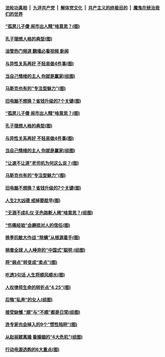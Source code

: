 ####  [法轮功真相](../../../../basic/blob/master/README.md?t=04290732) &nbsp;|&nbsp; [九评共产党](../../../../9ping.md/blob/master/README.md?t=04290732) &nbsp;|&nbsp; [解体党文化](../../../../jtdwh.md/blob/master/README.md?t=04290732)  &nbsp;|&nbsp; [共产主义的终极目的](../../../../gczydzjmd.md/blob/master/README.md?t=04290732) &nbsp;|&nbsp; [魔鬼在统治我们的世界](../../../../mgztzwmdsj.md/blob/master/README.md?t=04290732) 

#### [“孤房儿子傻 闹市出人精”啥意思？(图)](../pages/p8/970121.md?t=04290732) 

#### [孔子理想人格的典型(图)](../pages/p8/970112.md?t=04290732) 

#### [油管热门频道 翻墙必看视频 新闻](http://95.179.203.213:81/youtube.html)

#### [与异性关系再好 不轻易做4件事(图)](../pages/p8/970110.md?t=04290732) 

#### [当自己情绪的主人 你就是赢家(组图)](../pages/p8/969824.md?t=04290732) 

#### [马斯克也有的“专注型魅力”(图)](../pages/p8/970012.md?t=04290732) 

#### [旧电脑不想换？省钱升级的7个关键(图)](../pages/p8/970009.md?t=04290732) 

#### [“孤房儿子傻 闹市出人精”啥意思？(图)](../pages/p8/970121.md?t=04290732) 

#### [孔子理想人格的典型(图)](../pages/p8/970112.md?t=04290732) 

#### [与异性关系再好 不轻易做4件事(图)](../pages/p8/970110.md?t=04290732) 

#### [当自己情绪的主人 你就是赢家(组图)](../pages/p8/969824.md?t=04290732) 

#### [“让速不让道”老司机为何这么说？(图)](../pages/p8/970014.md?t=04290732) 

#### [马斯克也有的“专注型魅力”(图)](../pages/p8/970012.md?t=04290732) 

#### [旧电脑不想换？省钱升级的7个关键(图)](../pages/p8/970009.md?t=04290732) 

#### [人生2大凶德 戒掉要趁早(图)](../pages/p8/970004.md?t=04290732) 

#### [“无酒不成礼仪 无色路断人稀”啥意思？(组图)](../pages/p8/969930.md?t=04290732) 

#### [“伤痛经验”会磨损对人的信任(图)](../pages/p8/969922.md?t=04290732) 

#### [换季抗敏大作战 “除螨”从根源着手(图)](../pages/p8/969828.md?t=04290732) 

#### [祸害全球 人人唾弃的“中国式”聪明 (组图)](../pages/p8/969747.md?t=04290732) 

#### [将“弱点”转变成“卖点”(图)](../pages/p8/969350.md?t=04290732) 

#### [吃透3句话 人生将顺风顺水(图)](../pages/p8/968880.md?t=04290732) 

#### [人权律师生命的转折点“4.25”(图)](../pages/p8/969754.md?t=04290732) 

#### [后悔“私奔”的女人(组图)](../pages/p8/969633.md?t=04290732) 

#### [接受缺憾 “顺”与“不顺”都是日常(组图)](../pages/p8/969757.md?t=04290732) 

#### [连专家也会掉入的9个“惯性陷阱”(图)](../pages/p8/969761.md?t=04290732) 

#### [从赵丽颖离婚 看婚姻的“4大危机”(组图)](../pages/p8/969636.md?t=04290732) 

#### [行动电源选购的6大重点(图)](../pages/p8/969659.md?t=04290732) 

<img src='http://gfw-breaker.win/goodnews/indexes/p8.md' width='0px' height='0px'/>
